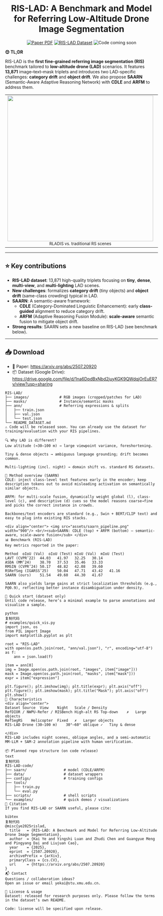 <p align="center">
  <h1 align="center"><b>RIS-LAD</b>: A Benchmark and Model for Referring Low-Altitude Drone Image Segmentation</h1>
  <p align="center">
    <a href="https://arxiv.org/abs/2507.20920"><img src="https://img.shields.io/badge/arXiv-RIS--LAD-red?logo=arxiv" alt="Paper PDF"></a>
    <a href="https://drive.google.com/file/d/1na6DpdBxNbd2juyKGK9QWdqjOrEuER7v/view?usp=sharing"><img src="https://img.shields.io/badge/Dataset-RIS--LAD-yellow?logo=databricks" alt="RIS-LAD Dataset"></a>
    <img src="https://img.shields.io/badge/Code-coming%20soon-blue" alt="Code coming soon">
  </p>
</p>

**😊 TL;DR**

RIS-LAD is the **first fine-grained referring image segmentation (RIS)** benchmark tailored to **low-altitude drone (LAD)** scenarios. It features **13,871** image–text–mask triplets and introduces two LAD-specific challenges: **category drift** and **object drift**. We also propose **SAARN** (Semantic-Aware Adaptive Reasoning Network) with **CDLE** and **ARFM** to address them.

<div align="center">

<table>
  <tr>
    <td align="center" valign="middle">
      <img src="assets/teaser_lad_vs_rs.jpg" width="480"/>
      <br/><sub>RLADIS vs. traditional RS scenes</sub>
    </td>
    <td align="center" valign="middle">
      <img src="assets/drifts.jpg" width="480"/>
      <br/><sub>Category/Object drift in tiny & dense scenes</sub>
    </td>
  </tr>
</table>

</div>

---

## ⭐ Key contributions

- **RIS-LAD dataset**: 13,871 high-quality triplets focusing on **tiny**, **dense**, **multi-view**, and **multi-lighting** LAD scenes.  
- **New challenges**: formalizes **category drift** (tiny objects) and **object drift** (same-class crowding) typical in LAD.  
- **SAARN**: A semantic-aware framework:
  - **CDLE** (Category-Dominated Linguistic Enhancement): early **class-guided** alignment to reduce category drift.  
  - **ARFM** (Adaptive Reasoning Fusion Module): **scale-aware** semantic fusion to mitigate object drift.  
- **Strong results**: SAARN sets a new baseline on RIS-LAD (see benchmark below).

---

## 📥 Download

- 📄 Paper: <https://arxiv.org/abs/2507.20920>  
- 📦 Dataset (Google Drive): <https://drive.google.com/file/d/1na6DpdBxNbd2juyKGK9QWdqjOrEuER7v/view?usp=sharing>

```text
RIS-LAD/
├── images/              # RGB images (cropped/patches for LAD)
├── masks/               # Instance/semantic masks
├── ann/                 # Referring expressions & splits
│   ├── train.json
│   ├── val.json
│   └── test.json
└── README_DATASET.md
⚠️ Code will be released soon. You can already use the dataset for training/evaluation with your RIS pipelines.

🔍 Why LAD is different?
Low altitude (≈30–100 m) → large viewpoint variance, foreshortening.

Tiny & dense objects → ambiguous language grounding; drift becomes common.

Multi-lighting (incl. night) → domain shift vs. standard RS datasets.

🧠 Method overview (SAARN)
CDLE: inject class-level text features early in the encoder; keep description tokens out to avoid misleading activation on semantically similar objects.

ARFM: for multi-scale fusion, dynamically weight global (l), class-level (c), and descriptive (d) cues so the model reasons coarse→fine and picks the correct instance in crowds.

Backbones/text encoders are standard (e.g., Swin + BERT/CLIP text) and easy to plug into existing RIS stacks.

<div align="center"> <img src="assets/saarn_pipeline.png" width="900"/> <br/><sub>SAARN: CDLE (top) + ARFM (bottom) – semantic-aware, scale-aware fusion</sub> </div>
📊 Benchmark (RIS-LAD)
Key metrics reported in the paper:

Method	oIoU (Val)	oIoU (Test)	mIoU (Val)	mIoU (Test)
LAVT (CVPR’22)	44.03	41.97	32.25	30.14
ASDA (MM’24)	38.70	37.53	35.46	33.33
RMSIN (CVPR’24)	50.17	48.82	42.08	39.60
RSRefSeg (IGARSS’25)	50.04	47.71	43.42	41.16
SAARN (ours)	51.54	49.60	44.30	41.67

SAARN also yields large gains at strict localization thresholds (e.g., P@0.9), reflecting better instance disambiguation under density.

🧪 Quick start (dataset only)
Until code release, here’s a minimal example to parse annotations and visualize a sample.

python
复制代码
# examples/quick_vis.py
import json, os
from PIL import Image
import matplotlib.pyplot as plt

root = "RIS-LAD"
with open(os.path.join(root, "ann/val.json"), "r", encoding="utf-8") as f:
    ann = json.load(f)

item = ann[0]
img = Image.open(os.path.join(root, "images", item["image"]))
mask = Image.open(os.path.join(root, "masks", item["mask"]))
expr = item["expression"]

plt.figure(); plt.imshow(img); plt.title(expr); plt.axis("off")
plt.figure(); plt.imshow(mask); plt.title("Mask"); plt.axis("off")
plt.show()
🧱 Characteristics
<div align="center">
Dataset	Source	View	Night	Scale / Density
RefDIOR / NWPU-Refer / RISBench	High-alt RS	Top-down	✗	Large objects
RefSegRS	Helicopter	Fixed	✗	Larger objects
RIS-LAD	Drone (30–100 m)	30°–60° oblique	✓	Tiny & dense

</div>
RIS-LAD includes night scenes, oblique angles, and a semi-automatic MM-LLM + SAM-2 annotation pipeline with human verification.

📦 Planned repo structure (on code release)
text
复制代码
RIS-LAD-code/
├── saarn/                 # model (CDLE/ARFM)
├── data/                  # dataset wrappers
├── configs/               # training configs
├── tools/
│   ├── train.py
│   └── eval.py
├── scripts/               # shell scripts
└── examples/              # quick demos / visualizations
📝 Citation
If you find RIS-LAD or SAARN useful, please cite:

bibtex
复制代码
@misc{ye2025rislad,
  title   = {RIS-LAD: A Benchmark and Model for Referring Low-Altitude Drone Image Segmentation},
  author  = {Kai Ye and Yingshi Luan and Zhudi Chen and Guangyue Meng and Pingyang Dai and Liujuan Cao},
  year    = {2025},
  eprint  = {2507.20920},
  archivePrefix = {arXiv},
  primaryClass = {cs.CV},
  url     = {https://arxiv.org/abs/2507.20920}
}
📬 Contact
Questions / collaboration ideas?
Open an issue or email yekai@stu.xmu.edu.cn.

🔐 License & usage
Dataset: released for research purposes only. Please follow the terms in the dataset’s own README.

Code: license will be specified upon release.
